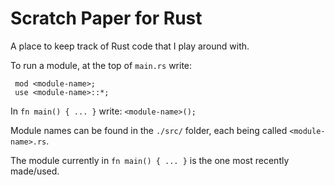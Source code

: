 # Scratch Paper for Rust

A place to keep track of Rust code that I play around with.

To run a module, at the top of `main.rs` write:
```
 mod <module-name>;
 use <module-name>::*;
```
In `fn main() { ... }` write: `<module-name>();`

Module names can be found in the `./src/` folder, each being called
`<module-name>.rs`.

The module currently in `fn main() { ... }` is the one most recently made/used.